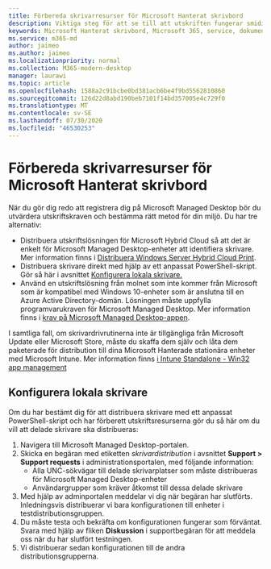 ```yaml
---
title: Förbereda skrivarresurser för Microsoft Hanterat skrivbord
description: Viktiga steg för att se till att utskriften fungerar smidigt
keywords: Microsoft Hanterat skrivbord, Microsoft 365, service, dokumentation
ms.service: m365-md
author: jaimeo
ms.author: jaimeo
ms.localizationpriority: normal
ms.collection: M365-modern-desktop
manager: laurawi
ms.topic: article
ms.openlocfilehash: 1588a2c91bcbe0bd381acb6be4f9bd5562810860
ms.sourcegitcommit: 126d22d8abd190beb7101f14bd357005e4c729f0
ms.translationtype: MT
ms.contentlocale: sv-SE
ms.lasthandoff: 07/30/2020
ms.locfileid: "46530253"
---
```

# <a name="prepare-printing-resources-for-microsoft-managed-desktop"></a>Förbereda skrivarresurser för Microsoft Hanterat skrivbord

När du gör dig redo att registrera dig på Microsoft Managed Desktop bör du utvärdera utskriftskraven och bestämma rätt metod för din miljö. Du har tre alternativ:
 
- Distribuera utskriftslösningen för Microsoft Hybrid Cloud så att det är enkelt för Microsoft Managed Desktop-enheter att identifiera skrivare. Mer information finns i [Distribuera Windows Server Hybrid Cloud Print](https://docs.microsoft.com/windows-server/administration/hybrid-cloud-print/hybrid-cloud-print-deploy).
- Distribuera skrivare direkt med hjälp av ett anpassat PowerShell-skript. Gör så här i avsnittet [Konfigurera lokala skrivare.](#set-up-local-printers)
- Använd en utskriftslösning från molnet som inte kommer från Microsoft som är kompatibel med Windows 10-enheter som är anslutna till en Azure Active Directory-domän. Lösningen måste uppfylla programvarukraven för Microsoft Managed Desktop. Mer information finns i [krav på Microsoft Managed Desktop-appen](../service-description/mmd-app-requirements.md).
 
I samtliga fall, om skrivardrivrutinerna inte är tillgängliga från Microsoft Update eller Microsoft Store, måste du skaffa dem själv och låta dem paketerade för distribution till dina Microsoft Hanterade stationära enheter med Microsoft Intune. Mer information finns [i Intune Standalone - Win32 app management](https://docs.microsoft.com/mem/intune/apps/apps-win32-app-management)

## <a name="set-up-local-printers"></a>Konfigurera lokala skrivare

Om du har bestämt dig för att distribuera skrivare med ett anpassat PowerShell-skript och har förberett utskriftsresurserna gör du så här om du vill att delade skrivare ska distribueras:

1.  Navigera till Microsoft Managed Desktop-portalen.
2.  Skicka en begäran med etiketten *skrivardistribution* i avsnittet **Support > Support requests** i administrationsportalen, med följande information:
    - Alla UNC-sökvägar till delade skrivarplatser som måste distribueras för Microsoft Managed Desktop-enheter
    - Användargrupper som kräver åtkomst till dessa delade skrivare
3.  Med hjälp av adminportalen meddelar vi dig när begäran har slutförts. Inledningsvis distribuerar vi bara konfigurationen till enheter i testdistributionsgruppen.
4.  Du måste testa och bekräfta om konfigurationen fungerar som förväntat. Svara med hjälp av fliken **Diskussion** i supportbegäran för att meddela oss när du har slutfört testningen.
5.  Vi distribuerar sedan konfigurationen till de andra distributionsgrupperna.
